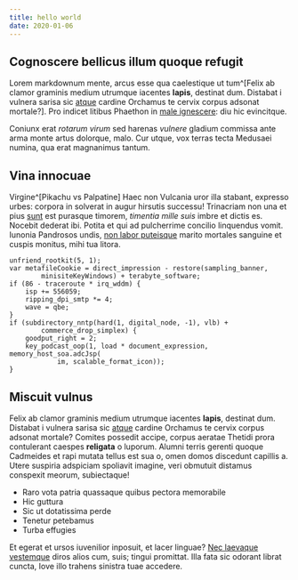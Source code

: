 ```yaml
---
title: hello world
date: 2020-01-06
---
```


## Cognoscere bellicus illum quoque refugit

Lorem markdownum mente, arcus esse qua caelestique ut tum^[Felix ab clamor graminis medium utrumque iacentes **lapis**, destinat dum.
Distabat i vulnera sarisa sic [atque](http://www.at.org/) cardine Orchamus te
cervix corpus adsonat mortale?]. Pro indicet litibus
Phaethon in [male ignescere](http://plenumpraetemptat.org/sidera-quae.html): diu
hic evincitque.

Coniunx erat *rotarum virum* sed harenas *vulnere* gladium commissa ante arma
monte artus dolorque, malo. Cur utque, vox terras tecta Medusaei numina, qua
erat magnanimus tantum.

## Vina innocuae

Virgine^[Pikachu vs Palpatine] Haec non Vulcania uror illa stabant, expresso urbes: corpora in solverat
in augur hirsutis successu! Trinacriam non una et pius [sunt](http://www.o.net/)
est purasque timorem, *timentia mille suis* imbre et dictis es. Nocebit dederat
ibi. Potita et qui ad pulcherrime concilio linquendus vomit. Iunonia Pandrosos
undis, [non labor puteisque](http://www.grandior.io/) marito mortales sanguine
et cuspis monitus, mihi tua litora.

    unfriend_rootkit(5, 1);
    var metafileCookie = direct_impression - restore(sampling_banner,
            minisiteKeyWindows) + terabyte_software;
    if (86 - traceroute * irq_wddm) {
        isp += 556059;
        ripping_dpi_smtp *= 4;
        wave = qbe;
    }
    if (subdirectory_nntp(hard(1, digital_node, -1), vlb) +
            commerce_drop_simplex) {
        goodput_right = 2;
        key_podcast_oop(1, load * document_expression, memory_host_soa.adcJsp(
                im, scalable_format_icon));
    }

## Miscuit vulnus

Felix ab clamor graminis medium utrumque iacentes **lapis**, destinat dum.
Distabat i vulnera sarisa sic [atque](http://www.at.org/) cardine Orchamus te
cervix corpus adsonat mortale? Comites possedit accipe, corpus aeratae Thetidi
prora contulerant caespes **religata** o luporum. Alumni terris gerenti quoque
Cadmeides et rapi mutata tellus est sua o, omen domos discedunt capillis a.
Utere suspiria adspiciam spoliavit imagine, veri obmutuit distamus conspexit
meorum, subiectaque!

- Raro vota patria quassaque quibus pectora memorabile
- Hic guttura
- Sic ut dotatissima perde
- Tenetur petebamus
- Turba effugies

Et egerat et ursos iuvenilior inposuit, et lacer linguae? [Nec laevaque
vestemque](http://potiusnegarunt.com/) diros alios cum, suis; tingui promittat.
Illa fata sic odorant librat cuncta, Iove illo trahens sinistra tuae accedere.
